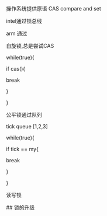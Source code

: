 操作系统提供原语 CAS compare and set

intel通过锁总线

arm 通过

自旋锁,总是尝试CAS

while(true){

 if cas(){

 break

 }

}

公平锁通过队列

tick queue [1,2,3]

while(true){

 if tick == my{

 break

 }

}

读写锁

\## 锁的升级